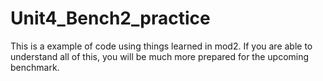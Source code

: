 # Unit4_Bench2_practice
This is a example of code using things learned in mod2. If you are able to understand all of this, you will be much more prepared for the upcoming benchmark. 
